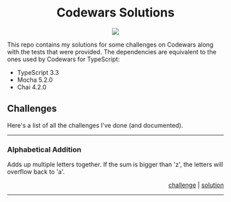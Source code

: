 <h1 align="center">Codewars Solutions</h1>
<p align="center">
    <a href="https://www.codewars.com/users/maxijonson">
        <img src="https://www.codewars.com/users/maxijonson/badges/micro" />
    </a>
</p>

This repo contains my solutions for some challenges on Codewars along with the tests that were provided. The dependencies are equivalent to the ones used by Codewars for TypeScript:

-   TypeScript 3.3
-   Mocha 5.2.0
-   Chai 4.2.0

## Challenges

Here's a list of all the challenges I've done (and documented).

---

### Alphabetical Addition
Adds up multiple letters together. If the sum is bigger than 'z', the letters will overflow back to 'a'.
<p align="right">
    <a href="https://www.codewars.com/kata/5d50e3914861a500121e1958/typescript">challenge</a> | <a href="src/Alphabetical\ Addition/addLetters.ts">solution</a>
</p>

---

